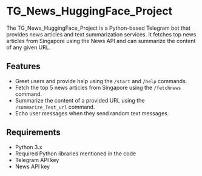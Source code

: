 # TG_News_HuggingFace_Project

The TG_News_HuggingFace_Project is a Python-based Telegram bot that provides news articles and text summarization services. It fetches top news articles from Singapore using the News API and can summarize the content of any given URL.

## Features

- Greet users and provide help using the `/start` and `/help` commands.
- Fetch the top 5 news articles from Singapore using the `/fetchnews` command.
- Summarize the content of a provided URL using the `/summarize_Text_url` command.
- Echo user messages when they send random text messages.

## Requirements

- Python 3.x
- Required Python libraries mentioned in the code
- Telegram API key
- News API key
